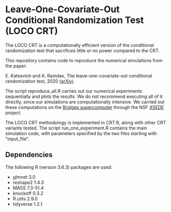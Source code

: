 # Leave-One-Covariate-Out Conditional Randomization Test (LOCO CRT)

The LOCO CRT is a computationally efficient version of the conditional randomization test that sacrifices little or no power compared to the CRT.

This repository contains code to reproduce the numerical simulations from the paper:

E. Katsevich and A. Ramdas, The leave-one-covariate-out conditional randomization test, 2020 [(arXiv)](https://arxiv.org/abs/2006.08482).

The script reproduce_all.R carries out our numerical experiments sequentially and plots the results. We do not recommend executing all of it directly, since our simulations are computationally intensive. We carried out these computations on the [Bridges supercomputer](https://www.psc.edu/bridges) through the NSF [XSEDE](https://www.xsede.org/) project. 

The LOCO CRT methodology is implemented in CRT.R, along with other CRT variants tested. The script run_one_experiment.R contains the main simulation code, with parameters specified by the two files starting with "input_file". 

## Dependencies

The following R (version 3.6.3) packages are used:

* glmnet 3.0
* reshape2 1.4.3
* MASS 7.3-51.4
* knockoff 0.3.2
* R.utils 2.9.0
* tidyverse 1.2.1